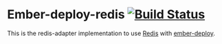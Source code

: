 # Ember-deploy-redis [![Build Status](https://travis-ci.org/LevelbossMike/ember-deploy-redis.svg?branch=master)](https://travis-ci.org/LevelbossMike/ember-deploy-redis)

This is the redis-adapter implementation to use [Redis](http://redis.io) with
[ember-deploy](https://github.com/levelbossmike/ember-deploy).
